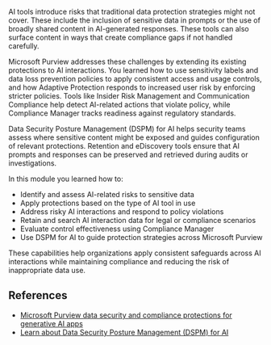 AI tools introduce risks that traditional data protection strategies might not cover. These include the inclusion of sensitive data in prompts or the use of broadly shared content in AI-generated responses. These tools can also surface content in ways that create compliance gaps if not handled carefully.

Microsoft Purview addresses these challenges by extending its existing protections to AI interactions. You learned how to use sensitivity labels and data loss prevention policies to apply consistent access and usage controls, and how Adaptive Protection responds to increased user risk by enforcing stricter policies. Tools like Insider Risk Management and Communication Compliance help detect AI-related actions that violate policy, while Compliance Manager tracks readiness against regulatory standards.

Data Security Posture Management (DSPM) for AI helps security teams assess where sensitive content might be exposed and guides configuration of relevant protections. Retention and eDiscovery tools ensure that AI prompts and responses can be preserved and retrieved during audits or investigations.

In this module you learned how to:

- Identify and assess AI-related risks to sensitive data
- Apply protections based on the type of AI tool in use
- Address risky AI interactions and respond to policy violations
- Retain and search AI interaction data for legal or compliance scenarios
- Evaluate control effectiveness using Compliance Manager
- Use DSPM for AI to guide protection strategies across Microsoft Purview

These capabilities help organizations apply consistent safeguards across AI interactions while maintaining compliance and reducing the risk of inappropriate data use.

## References

- [Microsoft Purview data security and compliance protections for generative AI apps](/purview/ai-microsoft-purview?azure-portal=true)
- [Learn about Data Security Posture Management (DSPM) for AI](/purview/dspm-for-ai?azure-portal=true)
